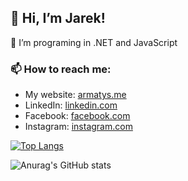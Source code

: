 ## 👋 Hi, I’m Jarek!

👀 I’m programing in .NET and JavaScript 

### 📫 How to reach me:
- My website: [armatys.me](https://armatys.me/)
- LinkedIn: [linkedin.com](https://www.linkedin.com/in/jarmatys/)
- Facebook: [facebook.com](https://www.facebook.com/armatys.me)
- Instagram: [instagram.com](https://www.instagram.com/jaroslaw_armatys/)

[![Top Langs](https://github-readme-stats.vercel.app/api/top-langs/?username=jarmatys&langs_count=8)](https://github.com/anuraghazra/github-readme-stats)

![Anurag's GitHub stats](https://github-readme-stats.vercel.app/api?username=jarmatys&show_icons=true&theme=radical)
